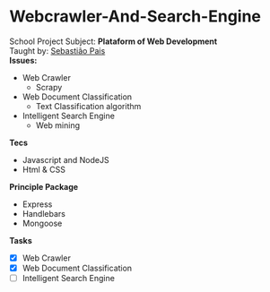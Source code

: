 # Webcrawler-And-Search-Engine

School Project
Subject: **Plataform of Web Development** <br>
Taught by: [Sebastião Pais](https://github.com/sebastiaopais/sebastiaopais.github.io) <br>
**Issues:**

- Web Crawler
  - Scrapy
- Web Document Classification
  - Text Classification algorithm
- Intelligent Search Engine
  - Web mining <br>
 
**Tecs**
 - Javascript and NodeJS
 - Html & CSS

**Principle Package**

- Express
- Handlebars
- Mongoose

**Tasks**

- [X] Web Crawler
- [X] Web Document Classification
- [ ] Intelligent Search Engine
